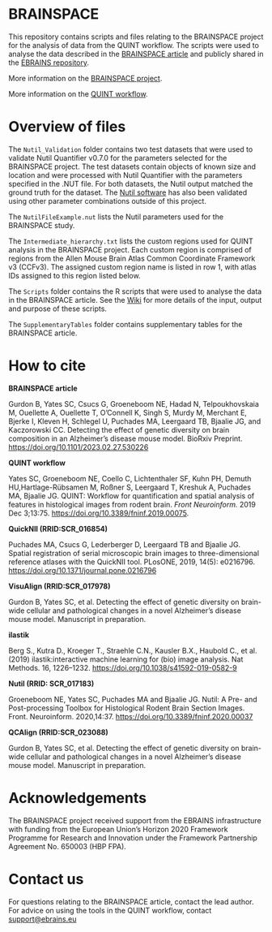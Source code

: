# BRAINSPACE

This repository contains scripts and files relating to the BRAINSPACE project for the analysis of data from the QUINT workflow. The scripts were used to analyse the data described in the [BRAINSPACE article](https://www.biorxiv.org/content/10.1101/2023.02.27.530226v1) and publicly shared in the [EBRAINS repository](https://search.kg.ebrains.eu/instances/e5f79837-c907-4439-8f31-dc4c601990fa).

More information on the [BRAINSPACE project](https://www.humanbrainproject.eu/en/collaborate-hbp/partnering-projects/brainspace/).

More information on the [QUINT workflow](https://quint-workflow.readthedocs.io/en/latest/).

# Overview of files

The `Nutil_Validation` folder contains two test datasets that were used to validate Nutil Quantifier v0.7.0 for the parameters selected for the BRAINSPACE project. The test datasets contain objects of known size and location and were processed with Nutil Quantifier with the parameters specified in the .NUT file. For both datasets, the Nutil output matched the ground truth for the dataset. The [Nutil software](https://nutil.readthedocs.io/en/latest/testing.html) has also been validated using other parameter combinations outside of this project.

The `NutilFileExample.nut` lists the Nutil parameters used for the BRAINSPACE study.

The `Intermediate_hierarchy.txt` lists the custom regions used for QUINT analysis in the BRAINSPACE project. Each custom region is comprised of regions from the Allen Mouse Brain Atlas Common Coordinate Framework v3 (CCFv3). The assigned custom region name is listed in row 1, with atlas IDs assigned to this region listed below.

 The `Scripts` folder contains the R scripts that were used to analyse the data in the BRAINSPACE article. See the [Wiki](https://github.com/Neural-Systems-at-UIO/BRAINSPACE/wiki) for more details of the input, output and purpose of these scripts. 

The `SupplementaryTables` folder contains supplementary tables for the BRAINSPACE article. 

# How to cite


**BRAINSPACE article** 

Gurdon B, Yates SC, Csucs G, Groeneboom NE, Hadad N, Telpoukhovskaia M, Ouellette A, Ouellette T, O’Connell K, Singh S, Murdy M, Merchant E, Bjerke I, Kleven H, Schlegel U, Puchades MA, Leergaard TB, Bjaalie JG, and Kaczorowski CC. Detecting the effect of genetic diversity on brain composition in an Alzheimer’s disease mouse model. BioRxiv Preprint. https://doi.org/10.1101/2023.02.27.530226 

**QUINT workflow**

Yates SC, Groeneboom NE, Coello C, Lichtenthaler SF, Kuhn PH, Demuth HU,Hartlage-Rübsamen M, Roßner S, Leergaard T, Kreshuk A, Puchades MA, Bjaalie JG. QUINT: Workflow for quantification and spatial analysis of features in histological images from rodent brain. *Front Neuroinform.* 2019 Dec 3;13:75. https://doi.org/10.3389/fninf.2019.00075.

**QuickNII (RRID:SCR_016854)**
   
Puchades MA, Csucs G, Lederberger D, Leergaard TB and Bjaalie JG. Spatial registration of serial microscopic brain images to three-dimensional reference atlases with the QuickNII tool. PLosONE, 2019, 14(5): e0216796. https://doi.org/10.1371/journal.pone.0216796

**VisuAlign (RRID:SCR_017978)**

Gurdon B, Yates SC, et al. Detecting the effect of genetic diversity on brain-wide cellular and pathological changes in a novel Alzheimer’s disease mouse model. Manuscript in preparation.

**ilastik**

Berg S., Kutra D., Kroeger T., Straehle C.N., Kausler B.X., Haubold C., et al. (2019) ilastik:interactive machine learning for (bio) image analysis. Nat Methods. 16, 1226–1232. https://doi.org/10.1038/s41592-019-0582-9

**Nutil (RRID: SCR_017183)**
   
Groeneboom NE, Yates SC, Puchades MA and Bjaalie JG. Nutil: A Pre- and Post-processing Toolbox for Histological Rodent Brain Section Images. Front. Neuroinform. 2020,14:37. https://doi.org/10.3389/fninf.2020.00037

**QCAlign (RRID:SCR_023088)**

Gurdon B, Yates SC, et al. Detecting the effect of genetic diversity on brain-wide cellular and pathological changes in a novel Alzheimer’s disease mouse model. Manuscript in preparation. 

# Acknowledgements

The BRAINSPACE project received support from the EBRAINS infrastructure with funding from the European Union’s Horizon 2020 Framework Programme for Research and Innovation under the Framework Partnership Agreement No. 650003 (HBP FPA).

# Contact us

For questions relating to the BRAINSPACE article, contact the lead author. 
For advice on using the tools in the QUINT workflow, contact support@ebrains.eu



